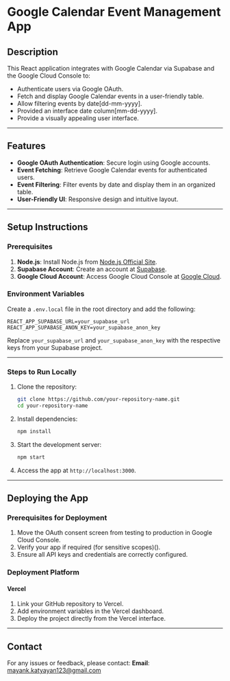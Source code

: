 # Google Calendar Event Management App

## Description
This React application integrates with Google Calendar via Supabase and the Google Cloud Console to:
- Authenticate users via Google OAuth.
- Fetch and display Google Calendar events in a user-friendly table.
- Allow filtering events by date[dd-mm-yyyy].
- Provided an interface date column[mm-dd-yyyy].
- Provide a visually appealing user interface.

---

## Features
- **Google OAuth Authentication**: Secure login using Google accounts.
- **Event Fetching**: Retrieve Google Calendar events for authenticated users.
- **Event Filtering**: Filter events by date and display them in an organized table.
- **User-Friendly UI**: Responsive design and intuitive layout.

---

## Setup Instructions

### Prerequisites
1. **Node.js**: Install Node.js from [Node.js Official Site](https://nodejs.org/).
2. **Supabase Account**: Create an account at [Supabase](https://supabase.com/).
3. **Google Cloud Account**: Access Google Cloud Console at [Google Cloud](https://console.cloud.google.com/).

### Environment Variables
Create a `.env.local` file in the root directory and add the following:
```env
REACT_APP_SUPABASE_URL=your_supabase_url
REACT_APP_SUPABASE_ANON_KEY=your_supabase_anon_key
```
Replace `your_supabase_url` and `your_supabase_anon_key` with the respective keys from your Supabase project.

---

### Steps to Run Locally
1. Clone the repository:
   ```bash
   git clone https://github.com/your-repository-name.git
   cd your-repository-name
   ```

2. Install dependencies:
   ```bash
   npm install
   ```

3. Start the development server:
   ```bash
   npm start
   ```

4. Access the app at `http://localhost:3000`.

---

## Deploying the App
### Prerequisites for Deployment
1. Move the OAuth consent screen from testing to production in Google Cloud Console.
2. Verify your app if required (for sensitive scopes)().
3. Ensure all API keys and credentials are correctly configured.

### Deployment Platform

#### Vercel
1. Link your GitHub repository to Vercel.
2. Add environment variables in the Vercel dashboard.
3. Deploy the project directly from the Vercel interface.







---

## Contact
For any issues or feedback, please contact:
**Email**: mayank.katyayan123@gmail.com

